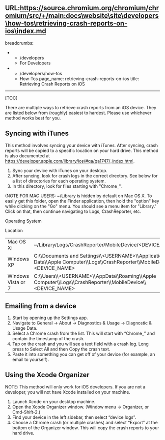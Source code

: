URL:https://source.chromium.org/chromium/chromium/src/+/main:docs\website\site\developers\how-tos\retrieving-crash-reports-on-ios\index.md
---
breadcrumbs:
- - /developers
  - For Developers
- - /developers/how-tos
  - How-Tos
page_name: retrieving-crash-reports-on-ios
title: Retrieving Crash Reports on iOS
---

[TOC]

There are multiple ways to retrieve crash reports from an iOS device. They are
listed below from (roughly) easiest to hardest. Please use whichever method
works best for you.

## Syncing with iTunes

This method involves syncing your device with iTunes. After syncing, crash
reports will be copied to a specific location on your hard drive. This method is
also documented at
<https://developer.apple.com/library/ios/#qa/qa1747/_index.html>.

1.  Sync your device with iTunes on your desktop.
2.  After syncing, look for crash logs in the correct directory. See
            below for a list of directories for each operating system.
3.  In this directory, look for files starting with "Chrome_".

(NOTE FOR MAC USERS: ~/Library is hidden by default on Mac OS X. To easily get
this folder, open the Finder application, then hold the "option" key while
clicking on the "Go" menu. You should see a menu item for "Library." Click on
that, then continue navigating to Logs, CrashReporter, etc.

<table>
<tr>

Operating System

Location

</tr>
<tr>

<td>Mac OS X:</td>

<td>~/Library/Logs/CrashReporter/MobileDevice/&lt;DEVICE_NAME&gt;</td>

</tr>
<tr>

<td>Windows XP</td>

<td>C:\\Documents and Settings\\&lt;USERNAME&gt;\\Application Data\\Apple Computer\\Logs\\CrashReporter\\MobileDevice\\&lt;DEVICE_NAME&gt;</td>

</tr>
<tr>

<td>Windows Vista or 7</td>

<td>C:\\Users\\&lt;USERNAME&gt;\\AppData\\Roaming\\Apple Computer\\Logs\\CrashReporter\\MobileDevice\\&lt;DEVICE_NAME&gt;</td>

</tr>
</table>

## Emailing from a device

1.  Start by opening up the Settings app.
2.  Navigate to General -&gt; About -&gt; Diagnostics & Usage -&gt;
            Diagnostic & Usage Data.
3.  Select a Chrome crash from the list. This will start with “Chrome_”
            and contain the timestamp of the crash.
4.  Tap on the crash and you will see a text field with a crash log.
            Long press to Select All and then Copy the crash text.
5.  Paste it into something you can get off of your device (for example,
            an email to yourself).

## Using the Xcode Organizer

NOTE: This method will only work for iOS developers. If you are not a developer,
you will not have Xcode installed on your machine.

1.  Launch Xcode on your desktop machine.
2.  Open the Xcode Organizer window. (Window menu -&gt; Organizer, or
            Cmd-Shift-2.)
3.  Find your device in the left sidebar, then select “device logs”.
4.  Choose a Chrome crash (or multiple crashes) and select “Export” at
            the bottom of the Organizer window. This will copy the crash reports
            to your hard drive.
